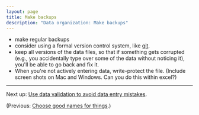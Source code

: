 ```yaml
---
layout: page
title: Make backups
description: "Data organization: Make backups"
---
```


- make regular backups
- consider using a formal version control system, like
  [git](https://git-scm.com).
- keep all versions of the data files, so that if something gets
  corrupted (e.g., you accidentally type over some of the data without
  noticing it), you'll be able to go back and fix it.
- When you're not actively entering data, write-protect the file.
  (Include screen shots on Mac and Windows. Can you do this within excel?)

---

Next up: [Use data validation to avoid data entry mistakes](validation.html).

(Previous: [Choose good names for things](names.html).)
